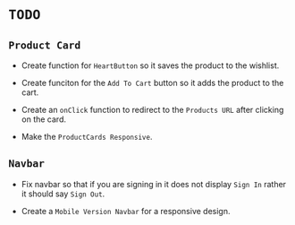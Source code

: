 
# `TODO`

## `Product Card`

- Create function for `HeartButton` so it saves the product to the wishlist.

- Create funciton for the `Add To Cart` button so it adds the product to the cart.

- Create an `onClick` function to redirect to the `Products URL` after clicking on the card. 

- Make the `ProductCards Responsive`.

## `Navbar`

- Fix navbar so that if you are signing in it does not display `Sign In` rather it should say `Sign Out`.

- Create a `Mobile Version Navbar` for a responsive design.